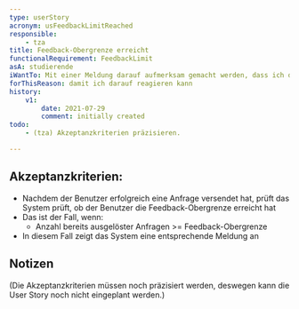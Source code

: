 ```yaml
---
type: userStory
acronym: usFeedbackLimitReached
responsible:
    - tza
title: Feedback-Obergrenze erreicht
functionalRequirement: FeedbackLimit
asA: studierende
iWantTo: Mit einer Meldung darauf aufmerksam gemacht werden, dass ich die Obergrenze für Feedback-Anfragen erreicht habe und keine weiteren Anfragen senden kann
forThisReason: damit ich darauf reagieren kann
history:
    v1:
        date: 2021-07-29
        comment: initially created
todo:
    - (tza) Akzeptanzkriterien präzisieren.

---
```


## Akzeptanzkriterien:
* Nachdem der Benutzer erfolgreich eine Anfrage versendet hat, prüft das System prüft, ob der Benutzer die Feedback-Obergrenze erreicht hat
* Das ist der Fall, wenn:
    * Anzahl bereits ausgelöster Anfragen >= Feedback-Obergrenze
* In diesem Fall zeigt das System eine entsprechende Meldung an

## Notizen
(Die Akzeptanzkriterien müssen noch präzisiert werden, deswegen kann die User Story noch nicht eingeplant werden.)
